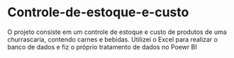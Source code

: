 # Controle-de-estoque-e-custo
O projeto consiste em um controle de estoque e custo de produtos de uma churrascaria, contendo carnes e bebidas. Utilizei o Excel para realizar o banco de dados e fiz o próprio tratamento de dados no Poewr BI

